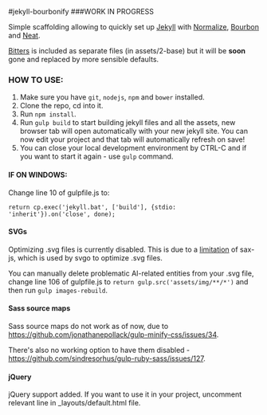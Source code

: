 #jekyll-bourbonify
###WORK IN PROGRESS

Simple scaffolding allowing to quickly set up [Jekyll](http://jekyllrb.com) with [Normalize](http://necolas.github.io/normalize.css/), [Bourbon](http://bourbon.io) and [Neat](http://neat.bourbon.io).

[Bitters](http://bitters.bourbon.io) is included as separate files (in assets/2-base) but it will be **soon** gone and replaced by more sensible defaults. 

### HOW TO USE:
1. Make sure you have ``git``, ``nodejs``, ``npm`` and ``bower`` installed.
2. Clone the repo, cd into it.
3. Run ``npm install``.
4. Run ``gulp build`` to start building jekyll files and all the assets, new browser tab will open automatically with your new jekyll site. You can now edit your project and that tab will automatically refresh on save!
5. You can close your local development environment by CTRL-C and if you want to start it again - use ``gulp`` command.

#### IF ON WINDOWS:
Change line 10 of gulpfile.js to:

``return cp.exec('jekyll.bat', ['build'], {stdio: 'inherit'}).on('close', done);``

#### SVGs
Optimizing .svg files is currently disabled. This is due to a [limitation](https://github.com/svg/svgo/issues/225) of sax-js, which is used by svgo to optimize .svg files.

You can manually delete problematic AI-related entities from your .svg file, change line 106 of gulpfile.js to ``return gulp.src('assets/img/**/*')`` and then run ``gulp images-rebuild``.

#### Sass source maps
Sass source maps do not work as of now, due to https://github.com/jonathanepollack/gulp-minify-css/issues/34. 

There's also no working option to have them disabled - https://github.com/sindresorhus/gulp-ruby-sass/issues/127.

#### jQuery
jQuery support added. If you want to use it in your project, uncomment relevant line in _layouts/default.html file.
